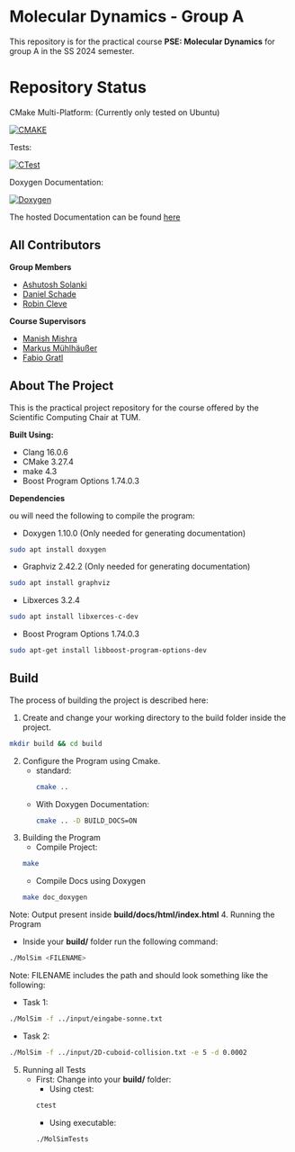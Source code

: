 # Molecular Dynamics - Group A

This repository is for the practical course **PSE: Molecular Dynamics** for group A in the SS 2024 semester.

# Repository Status

CMake Multi-Platform: (Currently only tested on Ubuntu)

[![CMAKE](https://github.com/AshIsAtWork/MolSim/actions/workflows/cmake-multi-platform.yml/badge.svg)](https://github.com/AshIsAtWork/MolSim/actions/workflows/cmake-multi-platform.yml)

Tests:

[![CTest](https://github.com/AshIsAtWork/MolSim/actions/workflows/unit-tests.yml/badge.svg)](https://github.com/AshIsAtWork/MolSim/actions/workflows/unit-tests.yml)

Doxygen Documentation:

[![Doxygen](https://github.com/AshIsAtWork/MolSim/actions/workflows/doxygen.yml/badge.svg)](https://github.com/AshIsAtWork/MolSim/actions/workflows/doxygen.yml)

The hosted Documentation can be found [here](https://ashisatwork.github.io/MolSim/)


## All Contributors

**Group Members**

- [Ashutosh Solanki](https://github.com/AshIsAtWork)
- [Daniel Schade](https://github.com/D4ni3lSch4d3)
- [Robin Cleve](https://github.com/cleveee)

**Course Supervisors**

- [Manish Mishra](https://github.com/manishmishra6016)
- [Markus Mühlhäußer](https://github.com/thesamriel)
- [Fabio Gratl](https://github.com/FG-TUM)

## About The Project

This is the practical project repository for the course offered by the Scientific Computing Chair at TUM.

**Built Using:**

- Clang 16.0.6
- CMake 3.27.4
- make 4.3
- Boost Program Options 1.74.0.3

**Dependencies**

ou will need the following to compile the program:

- Doxygen 1.10.0 (Only needed for generating documentation)

```bash
sudo apt install doxygen
```

- Graphviz 2.42.2 (Only needed for generating documentation)

```bash
sudo apt install graphviz
```

- Libxerces 3.2.4

```bash
sudo apt install libxerces-c-dev
```

- Boost Program Options 1.74.0.3 

```bash
sudo apt-get install libboost-program-options-dev
```

## Build

The process of building the project is described here:

1. Create and change your working directory to the build folder inside the project.

```bash
mkdir build && cd build
```

2. Configure the Program using Cmake.
    - standard:
         ```bash
         cmake ..
         ```
    - With Doxygen Documentation:
         ```bash
         cmake .. -D BUILD_DOCS=ON
         ```
3. Building the Program
    - Compile Project:
   ```bash
   make 
   ```
    - Compile Docs using Doxygen
   ```bash
   make doc_doxygen
   ```
Note: Output present inside **build/docs/html/index.html**
4. Running the Program
   - Inside your **build/** folder run the following command:
   ```bash
   ./MolSim <FILENAME>
   ```
   Note: FILENAME includes the path and should look something like the following:
   - Task 1:
   ```bash
   ./MolSim -f ../input/eingabe-sonne.txt
   ```
   - Task 2:
   ```bash
   ./MolSim -f ../input/2D-cuboid-collision.txt -e 5 -d 0.0002
   ```
5. Running all Tests
   - First: Change into your **build/** folder:
     - Using ctest:
     ```bash
     ctest
     ```
     - Using executable:
     ```bash
     ./MolSimTests
     ```
   